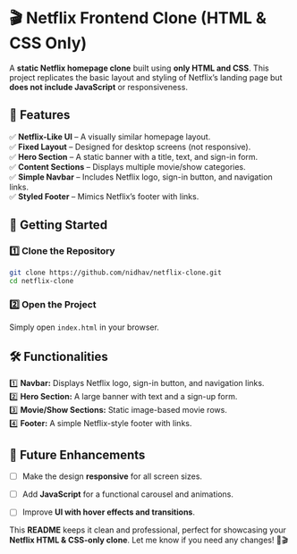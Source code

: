 # **🎬 Netflix Frontend Clone (HTML & CSS Only)**  

A **static Netflix homepage clone** built using **only HTML and CSS**. This project replicates the basic layout and styling of Netflix’s landing page but **does not include JavaScript** or responsiveness.  

## **🌟 Features**  

✅ **Netflix-Like UI** – A visually similar homepage layout.  
✅ **Fixed Layout** – Designed for desktop screens (not responsive).  
✅ **Hero Section** – A static banner with a title, text, and sign-in form.  
✅ **Content Sections** – Displays multiple movie/show categories.  
✅ **Simple Navbar** – Includes Netflix logo, sign-in button, and navigation links.  
✅ **Styled Footer** – Mimics Netflix’s footer with links.  

## **🚀 Getting Started**  

### **1️⃣ Clone the Repository**  
```bash
git clone https://github.com/nidhav/netflix-clone.git
cd netflix-clone
```

### **2️⃣ Open the Project**  
Simply open `index.html` in your browser.  

## **🛠️ Functionalities**  

1️⃣ **Navbar:** Displays Netflix logo, sign-in button, and navigation links.  
2️⃣ **Hero Section:** A large banner with text and a sign-up form.  
3️⃣ **Movie/Show Sections:** Static image-based movie rows.  
4️⃣ **Footer:** A simple Netflix-style footer with links.  

## **📌 Future Enhancements**  

- [ ] Make the design **responsive** for all screen sizes.  
- [ ] Add **JavaScript** for a functional carousel and animations.  
- [ ] Improve **UI with hover effects and transitions**.  


This **README** keeps it clean and professional, perfect for showcasing your **Netflix HTML & CSS-only clone**. Let me know if you need any changes! 🚀🎬
